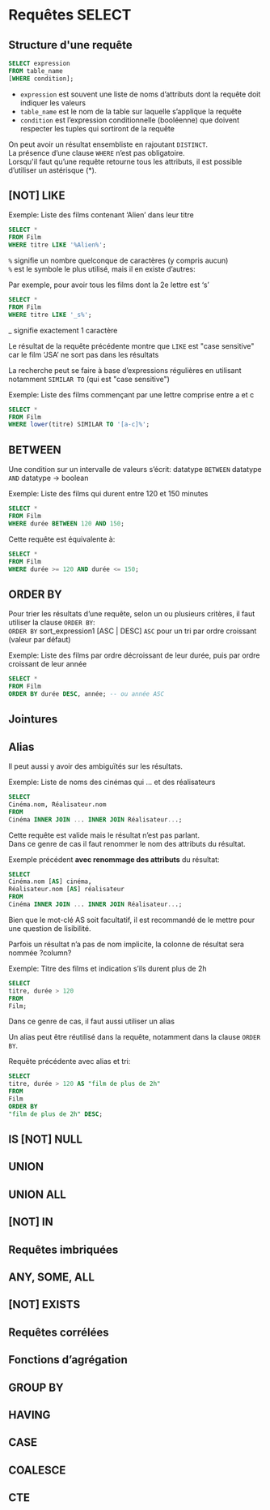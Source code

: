 # Requêtes SELECT

## Structure d'une requête
```sql
SELECT expression
FROM table_name
[WHERE condition];
```
- `expression` est souvent une liste de noms d’attributs dont la requête doit indiquer les valeurs 
- `table_name` est le nom de la table sur laquelle s’applique la requête
- `condition` est l’expression conditionnelle (booléenne) que doivent respecter les tuples qui sortiront de la requête

On peut avoir un résultat ensembliste en rajoutant `DISTINCT`.   
La présence d’une clause `WHERE` n’est pas obligatoire.   
Lorsqu'il faut qu’une requête retourne tous les attributs, il est possible d’utiliser un astérisque (*).

## [NOT] LIKE
Exemple: Liste des films contenant ‘Alien’ dans leur titre
```sql
SELECT *
FROM Film
WHERE titre LIKE '%Alien%';
```
`%` signifie un nombre quelconque de caractères (y compris aucun)   
`%` est le symbole le plus utilisé, mais il en existe d’autres:   
   
Par exemple, pour avoir tous les films dont la 2e lettre est ‘s’
```sql
SELECT *
FROM Film
WHERE titre LIKE '_s%';
```
_ signifie exactement 1 caractère     
   
Le résultat de la requête précédente montre que `LIKE` est "case sensitive" car le film ‘JSA’ ne sort pas dans les résultats
   
La recherche peut se faire à base d’expressions régulières en utilisant notamment `SIMILAR TO` (qui est "case sensitive")
   
Exemple: Liste des films commençant par une lettre comprise entre a et c
```sql
SELECT *
FROM Film
WHERE lower(titre) SIMILAR TO '[a-c]%';
```

## BETWEEN
Une condition sur un intervalle de valeurs s’écrit: datatype `BETWEEN` datatype `AND` datatype → boolean

Exemple: Liste des films qui durent entre 120 et 150 minutes
```sql
SELECT *
FROM Film
WHERE durée BETWEEN 120 AND 150;
```
Cette requête est équivalente à:
```sql
SELECT *
FROM Film
WHERE durée >= 120 AND durée <= 150;
```

## ORDER BY
Pour trier les résultats d’une requête, selon un ou plusieurs critères, il faut utiliser la clause `ORDER BY`:   
`ORDER BY` sort_expression1 [ASC | DESC] `ASC` pour un tri par ordre croissant (valeur par défaut)   
   
Exemple: Liste des films par ordre décroissant de leur durée, puis par ordre croissant de leur année
```sql
SELECT *
FROM Film
ORDER BY durée DESC, année; -- ou année ASC
```

## Jointures

## Alias
Il peut aussi y avoir des ambiguïtés sur les résultats.   
   
Exemple: Liste de noms des cinémas qui … et des réalisateurs
```sql
SELECT
Cinéma.nom, Réalisateur.nom
FROM
Cinéma INNER JOIN ... INNER JOIN Réalisateur...;
```
Cette requête est valide mais le résultat n’est pas parlant.   
Dans ce genre de cas il faut renommer le nom des attributs du résultat.   
   
Exemple précédent **avec renommage des attributs** du résultat:
```sql
SELECT
Cinéma.nom [AS] cinéma,
Réalisateur.nom [AS] réalisateur
FROM
Cinéma INNER JOIN ... INNER JOIN Réalisateur...;
```
Bien que le mot-clé AS soit facultatif, il est recommandé de le mettre pour une question de lisibilité.

Parfois un résultat n’a pas de nom implicite, la colonne de résultat sera nommée ?column?   
   
Exemple: Titre des films et indication s’ils durent plus de 2h
```sql
SELECT
titre, durée > 120
FROM
Film;
```
Dans ce genre de cas, il faut aussi utiliser un alias  

Un alias peut être réutilisé dans la requête, notamment dans la clause `ORDER BY`.   
   
Requête précédente avec alias et tri:
```sql
SELECT
titre, durée > 120 AS "film de plus de 2h"
FROM
Film
ORDER BY
"film de plus de 2h" DESC;
```

## IS [NOT] NULL

## UNION

## UNION ALL

## [NOT] IN

## Requêtes imbriquées

## ANY, SOME, ALL

## [NOT] EXISTS

## Requêtes corrélées

## Fonctions d’agrégation

## GROUP BY

## HAVING

## CASE

## COALESCE

## CTE
